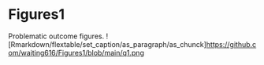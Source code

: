 # Figures1
Problematic outcome figures.
![Rmarkdown/flextable/set_caption/as_paragraph/as_chunck]https://github.com/waiting616/Figures1/blob/main/q1.png
